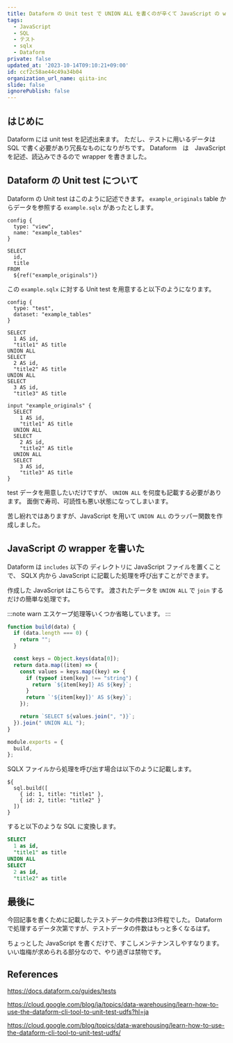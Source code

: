 ```yaml
---
title: Dataform の Unit test で UNION ALL を書くのが辛くて JavaScript の wrapper を書いた話
tags:
  - JavaScript
  - SQL
  - テスト
  - sqlx
  - Dataform
private: false
updated_at: '2023-10-14T09:10:21+09:00'
id: ccf2c58ae44c49a34b04
organization_url_name: qiita-inc
slide: false
ignorePublish: false
---
```


## はじめに

Dataform には unit test を記述出来ます。
ただし、テストに用いるデータは SQL で書く必要があり冗長なものになりがちです。
Dataform　は　JavaScript を記述、読込みできるので wrapper を書きました。

## Dataform の Unit test について

Dataform の Unit test はこのように記述できます。
`example_originals` table からデータを参照する `example.sqlx` があったとします。

```sqlx:foo/example.sqlx
config {
  type: "view",
  name: "example_tables"
}

SELECT
  id,
  title
FROM
  ${ref("example_originals")}
```

この `example.sqlx` に対する Unit test を用意すると以下のようになります。

```sqlx:foo/test_example.sqlx
config {
  type: "test",
  dataset: "example_tables"
}

SELECT
  1 AS id,
  "title1" AS title
UNION ALL
SELECT
  2 AS id,
  "title2" AS title
UNION ALL
SELECT
  3 AS id,
  "title3" AS title

input "example_originals" {
  SELECT
    1 AS id,
    "title1" AS title
  UNION ALL
  SELECT
    2 AS id,
    "title2" AS title
  UNION ALL
  SELECT
    3 AS id,
    "title3" AS title
}
```

test データを用意したいだけですが、 `UNION ALL` を何度も記載する必要があります。
面倒で寿司、可読性も悪い状態になってしまいます。

苦し紛れではありますが、JavaScript を用いて `UNION ALL` のラッパー関数を作成しました。

## JavaScript の wrapper を書いた

Dataform は `includes` 以下の ディレクトリに JavaScript ファイルを置くことで、
SQLX 内から JavaScript に記載した処理を呼び出すことができます。

作成した JavaScript はこちらです。
渡されたデータを `UNION ALL` で `join` するだけの簡単な処理です。

:::note warn
エスケープ処理等いくつか省略しています。
:::

```js:includes/sql.js
function build(data) {
  if (data.length === 0) {
    return "";
  }

  const keys = Object.keys(data[0]);
  return data.map((item) => {
    const values = keys.map((key) => {
      if (typeof item[key] !== "string") {
        return `${item[key]} AS ${key}`;
      }
      return `'${item[key]}' AS ${key}`;
    });

    return `SELECT ${values.join(", ")}`;
  }).join(" UNION ALL ");
}

module.exports = {
  build,
};
```

SQLX ファイルから処理を呼び出す場合は以下のように記載します。

```sqlx:foo/bar.sqlx
${
  sql.build([
    { id: 1, title: "title1" },
    { id: 2, title: "title2" }
  ])
}
```

すると以下のような SQL に変換します。

```sql
SELECT
  1 as id,
  "title1" as title
UNION ALL
SELECT
  2 as id,
  "title2" as title
```

## 最後に

今回記事を書くために記載したテストデータの件数は3件程でした。
Dataform で処理するデータ次第ですが、テストデータの件数はもっと多くなるはず。

ちょっとした JavaScript を書くだけで、すこしメンテナンスしやすなります。
いい塩梅が求められる部分なので、やり過ぎは禁物です。

## References

https://docs.dataform.co/guides/tests

https://cloud.google.com/blog/ja/topics/data-warehousing/learn-how-to-use-the-dataform-cli-tool-to-unit-test-udfs?hl=ja

https://cloud.google.com/blog/topics/data-warehousing/learn-how-to-use-the-dataform-cli-tool-to-unit-test-udfs/
